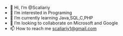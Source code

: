 - 👋 Hi, I’m @Scaliariy
- 👀 I’m interested in Programing 
- 🌱 I’m currently learning Java,SQL,C,PHP
- 💞️ I’m looking to collaborate on Microsoft and Google
- 📫 How to reach me scaliariy1@gmail.com
<!---
Scaliariy/Scaliariy is a ✨ special ✨ repository because its `README.md` (this file) appears on your GitHub profile.
You can click the Preview link to take a look at your changes.
--->
